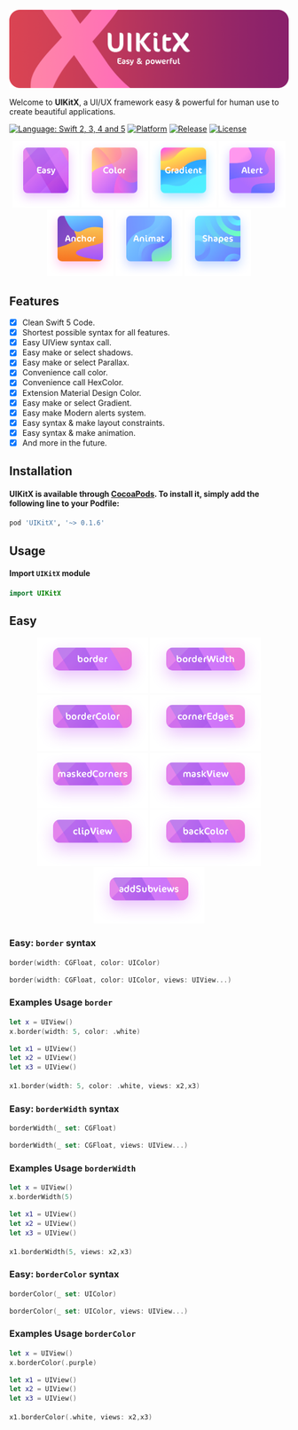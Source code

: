 ![](https://github.com/alialnaghmoush/UIKitX/blob/master/Design/LogoX.png)

Welcome to **UIKitX**, a UI/UX framework easy & powerful for human use to create beautiful applications.

[![Language: Swift 2, 3, 4 and 5](https://img.shields.io/badge/Language-Swift%205-orange.svg?style=flat)]()
[![Platform](https://img.shields.io/badge/Platform-iOS%20-blue.svg?style=flat)]()
[![Release](https://img.shields.io/badge/Release-v0.1.7%20Beta-green.svg?style=flat)]()
[![License](https://img.shields.io/badge/%20License-MIT-green.svg?style=flat)]()

<div align="center">
<img src="https://github.com/alialnaghmoush/UIKitX/blob/master/Design/Easy.png" height="120">
<img src="https://github.com/alialnaghmoush/UIKitX/blob/master/Design/Color.png" height="120">
<img src="https://github.com/alialnaghmoush/UIKitX/blob/master/Design/Gradient.png" height="120">
<img src="https://github.com/alialnaghmoush/UIKitX/blob/master/Design/Alert.png" height="120">
<img src="https://github.com/alialnaghmoush/UIKitX/blob/master/Design/Anchor.png" height="120">
<img src="https://github.com/alialnaghmoush/UIKitX/blob/master/Design/Animat.png" height="120">
<img src="https://github.com/alialnaghmoush/UIKitX/blob/master/Design/Shapes.png" height="120">
</div>

## Features

- [X] Clean Swift 5 Code.
- [X] Shortest possible syntax for all features.
- [X] Easy UIView syntax call.
- [X] Easy make or select shadows.
- [X] Easy make or select Parallax.
- [X] Convenience call color.
- [X] Convenience call HexColor.
- [X] Extension Material Design Color.
- [X] Easy make or select Gradient.
- [X] Easy make Modern alerts system.
- [X] Easy syntax & make layout constraints.
- [X] Easy syntax & make animation.
- [X] And more in the future.

## Installation

#### UIKitX is available through [CocoaPods](https://cocoapods.org/pods/UIKitX). To install it, simply add the following line to your Podfile:
```ruby
pod 'UIKitX', '~> 0.1.6'
```

## Usage
#### Import `UIKitX` module
```swift
import UIKitX
```
## Easy
<div align="center">
<img src="https://github.com/alialnaghmoush/UIKitX/blob/master/Design//Easy/1border.png" width="200">
<img src="https://github.com/alialnaghmoush/UIKitX/blob/master/Design//Easy/2borderWidth.png" width="200">
<img src="https://github.com/alialnaghmoush/UIKitX/blob/master/Design//Easy/3borderColor.png" width="200">
<img src="https://github.com/alialnaghmoush/UIKitX/blob/master/Design//Easy/4cornerEdges.png" width="200">
<img src="https://github.com/alialnaghmoush/UIKitX/blob/master/Design//Easy/5maskedCorners.png" width="200">
<img src="https://github.com/alialnaghmoush/UIKitX/blob/master/Design//Easy/6maskView.png" width="200">
<img src="https://github.com/alialnaghmoush/UIKitX/blob/master/Design//Easy/7clipView.png" width="200">
<img src="https://github.com/alialnaghmoush/UIKitX/blob/master/Design//Easy/8backColor.png" width="200">
<img src="https://github.com/alialnaghmoush/UIKitX/blob/master/Design//Easy/9addSubviews.png" width="200">
</div>

### Easy: `border` syntax
```swift
border(width: CGFloat, color: UIColor)
```
```swift
border(width: CGFloat, color: UIColor, views: UIView...)
```
### Examples Usage `border`
```swift
let x = UIView()
x.border(width: 5, color: .white)
```

```swift
let x1 = UIView()
let x2 = UIView()
let x3 = UIView()

x1.border(width: 5, color: .white, views: x2,x3)
```

### Easy: `borderWidth` syntax
```swift
borderWidth(_ set: CGFloat)
```
```swift
borderWidth(_ set: CGFloat, views: UIView...)
```
### Examples Usage `borderWidth`
```swift
let x = UIView()
x.borderWidth(5)
```

```swift
let x1 = UIView()
let x2 = UIView()
let x3 = UIView()

x1.borderWidth(5, views: x2,x3)
```

### Easy: `borderColor` syntax
```swift
borderColor(_ set: UIColor)
```
```swift
borderColor(_ set: UIColor, views: UIView...)
```
### Examples Usage `borderColor`
```swift
let x = UIView()
x.borderColor(.purple)
```

```swift
let x1 = UIView()
let x2 = UIView()
let x3 = UIView()

x1.borderColor(.white, views: x2,x3)
```
